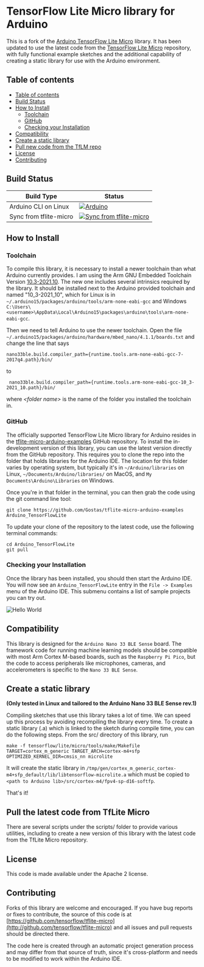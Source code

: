 # TensorFlow Lite Micro library for Arduino

This is a fork of the [Arduino TensorFlow Lite Micro](https://github.com/tensorflow/tflite-micro-arduino-examples) library. It has been updated to use the latest code from the [TensorFlow Lite Micro](https://github.com/tensorflow/tflite-micro) repository, with fully functional example sketches and the additional capability of creating a static library for use with the Arduino environment.

## Table of contents
<!--ts-->
* [Table of contents](#table-of-contents)
* [Build Status](#build-status)
* [How to Install](#how-to-install)
  * [Toolchain](#toolchain)
  * [GitHub](#github)
  * [Checking your Installation](#checking-your-installation)
* [Compatibility](#compatibility)
* [Create a static library](#create-a-static-library)
* [Pull new code from the TfLM repo](#pull-the-latest-code-from-tflite-micro)
* [License](#license)
* [Contributing](#contributing)
<!--te-->

## Build Status

Build Type          |     Status    |
---------------     | ------------- |
Arduino CLI on Linux  | [![Arduino](https://github.com/Gostas/tflite-micro-arduino-examples/actions/workflows/ci.yml/badge.svg?event=schedule)](https://github.com/Gostas/tflite-micro-arduino-examples/actions/workflows/ci.yml)
Sync from tflite-micro  | [![Sync from tflite-micro](https://github.com/Gostas/tflite-micro-arduino-examples/actions/workflows/sync.yml/badge.svg)](https://github.com/Gostas/tflite-micro-arduino-examples/actions/workflows/sync.yml)

## How to Install

### Toolchain

To compile this library, it is necessary to install a newer toolchain than what Arduino currently provides. I am using the Arm GNU Embedded Toolchain Version [10.3-2021.10](https://developer.arm.com/downloads/-/gnu-rm). The new one includes several intrinsics required by the library.
It should be installed next to the Arduino provided toolchain and named "10_3-2021_10", which for Linux is in `~/.arduino15/packages/arduino/tools/arm-none-eabi-gcc` and Windows `C:\Users\<username>\AppData\Local\Arduino15\packages\arduino\tools\arm-none-eabi-gcc`.

Then we need to tell Arduino to use the newer toolchain.  Open the file `~/.arduino15/packages/arduino/hardware/mbed_nano/4.1.1/boards.txt` and change the line that says
```
nano33ble.build.compiler_path={runtime.tools.arm-none-eabi-gcc-7-2017q4.path}/bin/
```
to
```
 nano33ble.build.compiler_path={runtime.tools.arm-none-eabi-gcc-10_3-2021_10.path}/bin/
```
where *\<folder name\>* is the name of the folder you installed the toolchain in.

### GitHub

The officially supported TensorFlow Lite Micro library for Arduino resides
in the [tflite-micro-arduino-examples](https://github.com/tensorflow/tflite-micro-arduino-examples)
GitHub repository.
To install the in-development version of this library, you can use the
latest version directly from the GitHub repository. This requires you to clone the
repo into the folder that holds libraries for the Arduino IDE. The location for
this folder varies by operating system, but typically it's in
`~/Arduino/libraries` on Linux, `~/Documents/Arduino/libraries/` on MacOS, and
`My Documents\Arduino\Libraries` on Windows.

Once you're in that folder in the terminal, you can then grab the code using the
git command line tool:

```
git clone https://github.com/Gostas/tflite-micro-arduino-examples Arduino_TensorFlowLite
```

To update your clone of the repository to the latest code, use the following terminal commands:
```
cd Arduino_TensorFlowLite
git pull
```

### Checking your Installation

Once the library has been installed, you should then start the Arduino IDE.
You will now see an `Arduino_TensorFlowLite`
entry in the `File -> Examples` menu of the Arduino IDE. This submenu contains a list
of sample projects you can try out.

![Hello World](docs/hello_world_screenshot.png)

## Compatibility

This library is designed for the `Arduino Nano 33 BLE Sense` board. The framework
code for running machine learning models should be compatible with most Arm Cortex
M-based boards, such as the `Raspberry Pi Pico`, but the code to access peripherals
like microphones, cameras, and accelerometers is specific to the `Nano 33 BLE Sense`.

## Create a static library

**(Only tested in Linux and tailored to the Arduino Nano 33 BLE Sense rev.1)**

Compiling sketches that use this library takes a lot of time. We can speed up this process by avoiding recompiling the library every time. To create a static library (.a) which is linked to the sketch during compile time, you can do the following steps.
From the src/ directory of this library, run
```
make -f tensorflow/lite/micro/tools/make/Makefile TARGET=cortex_m_generic TARGET_ARCH=cortex-m4+sfp OPTIMIZED_KERNEL_DIR=cmsis_nn microlite
```
It will create the static library in `/tmp/gen/cortex_m_generic_cortex-m4+sfp_default/lib/libtensorflow-microlite.a` which must be copied to `<path to Arduino lib>/src/cortex-m4/fpv4-sp-d16-softfp`.

That's it!

## Pull the latest code from TfLite Micro

There are several scripts under the scripts/ folder to provide various utilities, including to create a new version of this library with the latest code from the TfLite Micro repository.

## License

This code is made available under the Apache 2 license.

## Contributing

Forks of this library are welcome and encouraged. If you have bug reports or
fixes to contribute, the source of this code is at [https://github.com/tensorflow/tflite-micro](http://github.com/tensorflow/tflite-micro)
and all issues and pull requests should be directed there.

The code here is created through an automatic project generation process
and may differ from
that source of truth, since it's cross-platform and needs to be modified to
work within the Arduino IDE.
